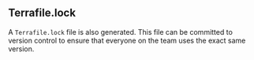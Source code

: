 ## Terrafile.lock

A `Terrafile.lock` file is also generated. This file can be committed to version control to ensure that everyone on the team uses the exact same version.

